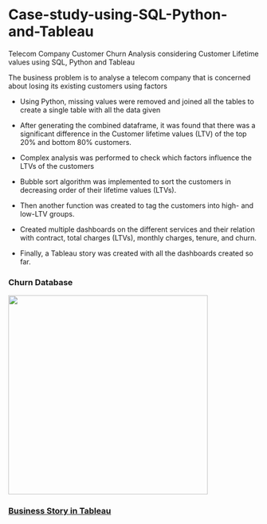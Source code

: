 # Case-study-using-SQL-Python-and-Tableau
Telecom Company Customer Churn Analysis considering Customer Lifetime values using SQL, Python and Tableau


The business problem is to analyse a telecom company that is concerned about losing its existing customers using factors

-   Using Python, missing values were removed and joined all the tables to create a single table with all the data given
-   After generating the combined dataframe, it was found that there was a significant difference in the Customer lifetime values (LTV) of the top 20% and           bottom 80% customers.
-   Complex analysis was performed to check which factors influence the LTVs of the customers

-   Bubble sort algorithm was implemented to sort the customers in decreasing order of their lifetime values (LTVs).
-   Then another function was created to tag the customers into high- and low-LTV groups.

-   Created multiple dashboards on the different services and their relation with contract, total charges (LTVs), monthly charges, tenure, and churn.
-   Finally, a Tableau story was created with all the dashboards created so far.


<h3>Churn Database</h3>

<img src="https://user-images.githubusercontent.com/118935216/219642009-d114ea75-00ab-41b3-9971-c563b4dbd4b8.jpg" height="400">

### [Business Story in Tableau](https://paavan-showri.github.io/Case-study-using-SQL-Python-and-Tableau/)



